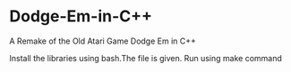 # Dodge-Em-in-C++
A Remake of the Old Atari Game Dodge Em in C++

Install the libraries using bash.The file is given.
Run using make command

